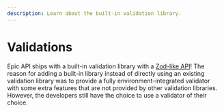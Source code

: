 ```yaml
---
description: Learn about the built-in validation library.
---
```


# Validations

Epic API ships with a built-in validation library with a
[Zod-like API](https://zod.dev/)! The reason for adding a built-in library
instead of directly using an existing validation library was to provide a fully
environment-integrated validator with some extra features that are not provided
by other validation libraries. However, the developers still have the choice to
use a validator of their choice.
